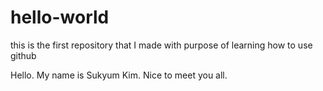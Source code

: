# hello-world
this is the first repository that I made with purpose of learning how to use github

Hello. My name is Sukyum Kim. Nice to meet you all. 
